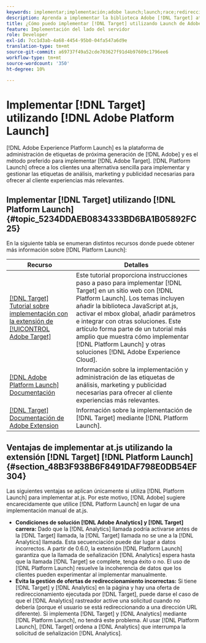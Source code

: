 ```yaml
---
keywords: implementar;implementación;adobe launch;launch;race;redireccionamiento;platform launch de experiencias;platform launch
description: Aprenda a implementar la biblioteca Adobe [!DNL Target] at.js mediante Adobe Experience Platform Launch, el método preferido para implementar Adobe [!DNL Target].
title: ¿Cómo puedo implementar [!DNL Target] utilizando Launch de Adobe?
feature: Implementación del lado del servidor
role: Developer
exl-id: 7cc1d3ab-4a68-4454-95b0-04fa547a6d9e
translation-type: tm+mt
source-git-commit: a69737f49a52cde703627f91d4b97609c1796ee6
workflow-type: tm+mt
source-wordcount: '350'
ht-degree: 10%

---
```


# Implementar [!DNL Target] utilizando [!DNL Adobe Platform Launch]

[!DNL Adobe Experience Platform Launch] es la plataforma de administración de etiquetas de próxima generación de  [!DNL Adobe] y es el método preferido para implementar  [!DNL Adobe Target]. [!DNL Platform Launch] ofrece a los clientes una alternativa sencilla para implementar y gestionar las etiquetas de análisis, marketing y publicidad necesarias para ofrecer al cliente experiencias más relevantes.

## Implementar [!DNL Target] utilizando [!DNL Platform Launch] {#topic_5234DDAEB0834333BD6BA1B05892FC25}

En la siguiente tabla se enumeran distintos recursos donde puede obtener más información sobre [!DNL Platform Launch]:

| Recurso | Detalles |
|--- |--- |
| [ [!DNL Target] Tutorial sobre implementación con la extensión de  [!UICONTROL Adobe Target]](https://experienceleague.adobe.com/docs/launch-learn/implementing-in-websites-with-launch/implement-solutions/target.html#implement-solutions) | Este tutorial proporciona instrucciones paso a paso para implementar [!DNL Target] en un sitio web con [!DNL Platform Launch]. Los temas incluyen añadir la biblioteca JavaScript at.js, activar el mbox global, añadir parámetros e integrar con otras soluciones. Este artículo forma parte de un tutorial más amplio que muestra cómo implementar [!DNL Platform Launch] y otras soluciones [!DNL Adobe Experience Cloud]. |
| [[!DNL Adobe Platform Launch] Documentación](https://experienceleague.adobe.com/docs/launch/using/get-started/quick-start.html#get-started) | Información sobre la implementación y administración de las etiquetas de análisis, marketing y publicidad necesarias para ofrecer al cliente experiencias más relevantes. |
| [ [!DNL Target] Documentación de Adobe Extension](https://experienceleague.adobe.com/docs/launch/using/extensions-ref/adobe-extension/target-extension/overview.html) | Información sobre la implementación de [!DNL Target] mediante [!DNL Platform Launch]. |

## Ventajas de implementar at.js utilizando la extensión [!DNL Target] [!DNL Platform Launch] {#section_48B3F938B6F8491DAF798E0DB54EF304}

Las siguientes ventajas se aplican únicamente si utiliza [!DNL Platform Launch] para implementar at.js. Por este motivo, [!DNL Adobe] sugiere encarecidamente que utilice [!DNL Platform Launch] en lugar de una implementación manual de at.js.

* **Condiciones de solución  [!DNL Adobe Analytics] y  [!DNL Target] carrera:** Dado que la  [!DNL Analytics] llamada podría activarse antes de la  [!DNL Target] llamada, la  [!DNL Target] llamada no se une a la  [!DNL Analytics] llamada. Esta secuenciación puede dar lugar a datos incorrectos. A partir de 0.6.0, la extensión [!DNL Platform Launch] garantiza que la llamada de señalización [!DNL Analytics] espera hasta que la llamada [!DNL Target] se complete, tenga éxito o no. El uso de [!DNL Platform Launch] resuelve la incoherencia de datos que los clientes pueden experimentar al implementar manualmente.
* **Evita la gestión de ofertas de redireccionamiento incorrectas:** Si tiene  [!DNL Target] y  [!DNL Analytics] en la página y hay una oferta de redireccionamiento ejecutada por  [!DNL Target], puede darse el caso de que el  [!DNL Analytics] rastreador active una solicitud cuando no debería (porque el usuario se está redireccionando a una dirección URL diferente). Si implementa [!DNL Target] y [!DNL Analytics] mediante [!DNL Platform Launch], no tendrá este problema. Al usar [!DNL Platform Launch], [!DNL Target] ordena a [!DNL Analytics] que interrumpa la solicitud de señalización [!DNL Analytics].
